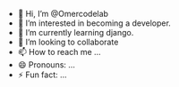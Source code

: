 - 👋 Hi, I’m @Omercodelab
- 👀 I’m interested in becoming a developer.
- 🌱 I’m currently learning django.
- 💞️ I’m looking to collaborate 
- 📫 How to reach me ...
- 😄 Pronouns: ...
- ⚡ Fun fact: ...

<!---
Omercodelab/Omercodelab is a ✨ special ✨ repository because its `README.md` (this file) appears on your GitHub profile.
You can click the Preview link to take a look at your changes.
--->
